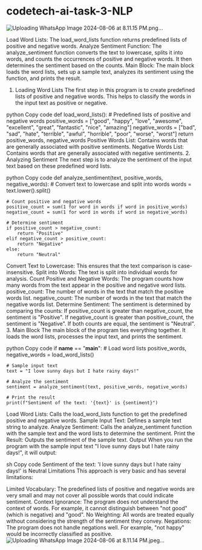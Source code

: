 # codetech-ai-task-3-NLP

![Uploading WhatsApp Image 2024-08-06 at 8.11.15 PM.png…]()


Load Word Lists: The load_word_lists function returns predefined lists of positive and negative words.
Analyze Sentiment Function: The analyze_sentiment function converts the text to lowercase, splits it into words, and counts the occurrences of positive and negative words. It then determines the sentiment based on the counts.
Main Block: The main block loads the word lists, sets up a sample text, analyzes its sentiment using the function, and prints the result.


1. Loading Word Lists
The first step in this program is to create predefined lists of positive and negative words. This helps to classify the words in the input text as positive or negative.

python
Copy code
def load_word_lists():
    # Predefined lists of positive and negative words
    positive_words = ["good", "happy", "love", "awesome", "excellent", "great", "fantastic", "nice", "amazing"]
    negative_words = ["bad", "sad", "hate", "terrible", "awful", "horrible", "poor", "worse", "worst"]
    return positive_words, negative_words
Positive Words List: Contains words that are generally associated with positive sentiments.
Negative Words List: Contains words that are generally associated with negative sentiments.
2. Analyzing Sentiment
The next step is to analyze the sentiment of the input text based on these predefined word lists.

python
Copy code
def analyze_sentiment(text, positive_words, negative_words):
    # Convert text to lowercase and split into words
    words = text.lower().split()
    
    # Count positive and negative words
    positive_count = sum(1 for word in words if word in positive_words)
    negative_count = sum(1 for word in words if word in negative_words)
    
    # Determine sentiment
    if positive_count > negative_count:
        return "Positive"
    elif negative_count > positive_count:
        return "Negative"
    else:
        return "Neutral"
Convert Text to Lowercase: This ensures that the text comparison is case-insensitive.
Split into Words: The text is split into individual words for analysis.
Count Positive and Negative Words: The program counts how many words from the text appear in the positive and negative word lists.
positive_count: The number of words in the text that match the positive words list.
negative_count: The number of words in the text that match the negative words list.
Determine Sentiment: The sentiment is determined by comparing the counts:
If positive_count is greater than negative_count, the sentiment is "Positive".
If negative_count is greater than positive_count, the sentiment is "Negative".
If both counts are equal, the sentiment is "Neutral".
3. Main Block
The main block of the program ties everything together. It loads the word lists, processes the input text, and prints the sentiment.

python
Copy code
if __name__ == "__main__":
    # Load word lists
    positive_words, negative_words = load_word_lists()
    
    # Sample input text
    text = "I love sunny days but I hate rainy days!"
    
    # Analyze the sentiment
    sentiment = analyze_sentiment(text, positive_words, negative_words)
    
    # Print the result
    print(f"Sentiment of the text: '{text}' is {sentiment}")
Load Word Lists: Calls the load_word_lists function to get the predefined positive and negative words.
Sample Input Text: Defines a sample text string to analyze.
Analyze Sentiment: Calls the analyze_sentiment function with the sample text and the word lists to determine the sentiment.
Print the Result: Outputs the sentiment of the sample text.
Output
When you run the program with the sample input text "I love sunny days but I hate rainy days!", it will output:

sh
Copy code
Sentiment of the text: 'I love sunny days but I hate rainy days!' is Neutral
Limitations
This approach is very basic and has several limitations:

Limited Vocabulary: The predefined lists of positive and negative words are very small and may not cover all possible words that could indicate sentiment.
Context Ignorance: The program does not understand the context of words. For example, it cannot distinguish between "not good" (which is negative) and "good".
No Weighting: All words are treated equally without considering the strength of the sentiment they convey.
Negations: The program does not handle negations well. For example, "not happy" would be incorrectly classified as positive.
![Uploading WhatsApp Image 2024-08-06 at 8.11.14 PM.jpeg…]()

